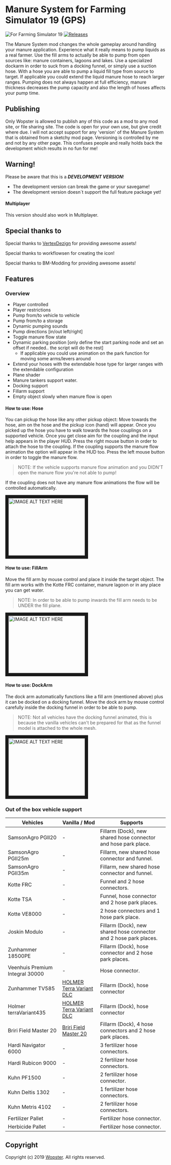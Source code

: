 # Manure System for Farming Simulator 19 (GPS)
![For Farming Simulator 19](https://img.shields.io/badge/Farming%20Simulator-19-FF7C00.svg) [![Releases](https://img.shields.io/github/release/stijnwop/guidanceSteering.svg)](https://github.com/stijnwop/guidanceSteering/releases)

The Manure System mod changes the whole gameplay around handling your manure application. Experience what it really means to pump liquids as a real farmer.
Use the fill arms to actually be able to pump from open sources like: manure containers, lagoons and lakes. 
Use a specialized dockarm in order to suck from a docking funnel, or simply use a suction hose.
With a hose you are able to pump a liquid fill type from source to target. If applicable you could extend the liquid manure hose to reach larger ranges. 
Pumping does not always happen at full efficiency, manure thickness decreases the pump capacity and also the length of hoses affects your pump time. 


## Publishing
Only Wopster is allowed to publish any of this code as a mod to any mod site, or file sharing site. The code is open for your own use, but give credit where due. I will not accept support for any 'version' of the Manure System that is obtained from a sketchy mod page. Versioning is controlled by me and not by any other page. This confuses people and really holds back the development which results in no fun for me!

## Warning!
Please be aware that this is a ***DEVELOPMENT VERSION***!
* The development version can break the game or your savegame!
* The development version doesn´t support the full feature package yet!

#### Multiplayer
This version should also work in Multiplayer.

## Special thanks to
Special thanks to [VertexDezign](https://vertexdezign.net/) for providing awesome assets!

Special thanks to workflowsen for creating the icon! 

Special thanks to BM-Modding for providing awesome assets!

## Features

### Overview
- Player controlled
- Player restrictions
- Pump from/to vehicle to vehicle
- Pump from/to a storage
- Dynamic pumping sounds
- Pump directions [in/out left/right]
- Toggle manure flow state
- Dynamic parking position [only define the start parking node and set an offset if needed.. the script will do the rest]
  - If applicable you could use animation on the park function for moving some arms/levers around
- Extend your hoses with the extendable hose type for larger ranges with the extendable configuration
- Plane shader
- Manure tankers support water.
- Docking support
- Fillarm support
- Empty object slowly when manure flow is open

#### How to use: Hose
You can pickup the hose like any other pickup object: Move towards the hose, aim on the hose and the pickup icon (hand) will appear.
Once you picked up the hose you have to walk towards the hose couplings on a supported vehicle. Once you get close aim for the coupling and the input help appears in the player HUD.
Press the right mouse button in order to attach the hose to the coupling. If the coupling supports the manure flow animation the option will appear in the HUD too. Press the left mouse button in order to toggle the manure flow.

> NOTE: If the vehicle supports manure flow animation and you DIDN'T open the manure flow you're not able to pump!

If the coupling does not have any manure flow animations the flow will be controlled automatically.

<a href="http://www.youtube.com/watch?feature=player_embedded&v=OqU9gLwtkqU
" target="_blank"><img src="http://img.youtube.com/vi/OqU9gLwtkqU/0.jpg" 
alt="IMAGE ALT TEXT HERE" width="240" height="180" border="10" /></a>

#### How to use: FillArm
Move the fill arm by mouse control and place it inside the target object. The fill arm works with the Kotte FRC container, manure lagoon or in any place you can get water.
> NOTE: In order to be able to pump inwards the fill arm needs to be UNDER the fill plane.

<a href="http://www.youtube.com/watch?feature=player_embedded&v=2FW6mRde4Bg
" target="_blank"><img src="http://img.youtube.com/vi/2FW6mRde4Bg/0.jpg" 
alt="IMAGE ALT TEXT HERE" width="240" height="180" border="10" /></a>

#### How to use: DockArm
The dock arm automatically functions like a fill arm (mentioned above) plus it can be docked on a docking funnel. Move the dock arm by mouse control carefully inside the docking funnel in order to be able to pump.

> NOTE: Not all vehicles have the docking funnel animated, this is because the vanilla vehicles can't be prepared for that as the funnel model is attached to the whole mesh.

<a href="http://www.youtube.com/watch?feature=player_embedded&v=pn29sn7EVf0
" target="_blank"><img src="http://img.youtube.com/vi/pn29sn7EVf0/0.jpg" 
alt="IMAGE ALT TEXT HERE" width="240" height="180" border="10" /></a>

### Out of the box vehicle support

| Vehicles        | Vanilla / Mod        | Supports        |
| ------------- | ------------------ | ------------------ |
| SamsonAgro PGII20 | - | Fillarm (Dock), new shared hose connector and hose park place. |
| SamsonAgro PGII25m | - | Fillarm, new shared hose connector and funnel. |
| SamsonAgro PGII35m | - | Fillarm, new shared hose connector and funnel. |
| Kotte FRC | - | Funnel and 2 hose connectors. |
| Kotte TSA | - | Funnel, hose connector and 2 hose park places. |
| Kotte VE8000 | - | 2 hose connectors and 1 hose park place. |
| Joskin Modulo | - | Fillarm (Dock), new shared hose connector and 2 hose park places. |
| Zunhammer 18500PE | - | Fillarm (Dock), hose connector and 2 hose park places. |
| Veenhuis Premium Integral 30000 | - | Hose connector. |
| Zunhammer TV585 | [HOLMER Terra Variant DLC](https://www.farming-simulator.com/mod.php?lang=en&country=nl&mod_id=132156&title=fs2019) | Fillarm (Dock), hose connector
| Holmer terraVariant435 | [HOLMER Terra Variant DLC](https://www.farming-simulator.com/mod.php?lang=en&country=nl&mod_id=132156&title=fs2019) | Fillarm (Dock), hose connector
| Briri Field Master 20 | [Briri Field Master 20](https://www.farming-simulator.com/mod.php?lang=en&country=nl&mod_id=146879&title=fs2019) | Fillarm (Dock), 4 hose connectors and 2 hose park places.
| Hardi Navigator 6000 | - | 3 fertilizer hose connectors. |
| Hardi Rubicon 9000 | - | 2 fertilizer hose connectors. |
| Kuhn PF1500 | - | 2 fertilizer hose connector. |
| Kuhn Deltis 1302 | - | 1 fertilizer hose connectors. |
| Kuhn Metris 4102 | - | 2 fertilizer hose connectors. |
| Fertilizer Pallet | - | Fertilizer hose connector. |
| Herbicide Pallet | - | Fertilizer hose connector. |

## Copyright
Copyright (c) 2019 [Wopster](https://github.com/stijnwop).
All rights reserved.
